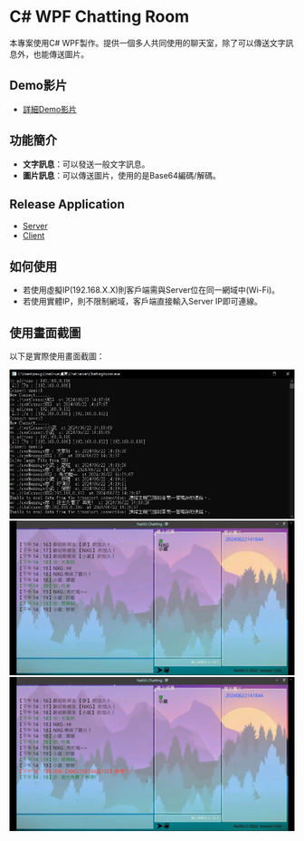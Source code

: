 # C# WPF Chatting Room

本專案使用C# WPF製作。提供一個多人共同使用的聊天室，除了可以傳送文字訊息外，也能傳送圖片。

## Demo影片

- [詳細Demo影片](https://youtu.be/UgQYf3DwyoI)

## 功能簡介

- **文字訊息**：可以發送一般文字訊息。
- **圖片訊息**：可以傳送圖片，使用的是Base64編碼/解碼。

## Release Application
- [Server](https://drive.google.com/drive/folders/1Q3qCcqho5Y6u8JhNAk6nkf32i4b2wY2Y?usp=sharing)
- [Client](https://drive.google.com/drive/folders/1lVobSSCxCCfEtwPa0m-HzWDc_LtXmrtc?usp=sharing)

## 如何使用

- 若使用虛擬IP(192.168.X.X)則客戶端需與Server位在同一網域中(Wi-Fi)。
- 若使用實體IP，則不限制網域，客戶端直接輸入Server IP即可連線。

## 使用畫面截圖

以下是實際使用畫面截圖：

![Query](demo.jpg)
![Query](demo1.jpg)
![Query](demo2.jpg)
